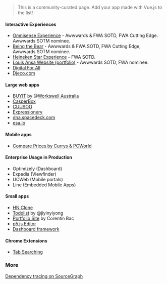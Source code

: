 > This is a community-curated page. Add your app made with Vue.js to the list!

#### Interactive Experiences

- [Omnisense Experience](http://omnisense.net) - Awwwards & FWA SOTD, FWA Cutting Edge. Awwwards SOTM nominee.
- [Being the Bear](https://danslapeaudelours.canalplus.fr/en/) - Awwwards & FWA SOTD, FWA Cutting Edge, Awwwards SOTM nominee.
- [Heineken Star Experience](http://www.starexperience.fr/) - FWA SOTD.
- [Louis Ansa Website (portfolio)](http://louisansa.com) - Awwwards SOTD, FWA nominee.
- [Digital For All](http://www.digitalforallnow.com/en/experience)
- [Djeco.com](http://www.djeco.com/en)

#### Large web apps

* [BUYIT](http://bt.workswell.com.au) by @[Workswell Australia](http://workswell.com.au)
* [CasperBox](https://www.casperbox.com)
* [CUUSOO](https://cuusoo.com)
* [Expressionery](https://www.expressionery.com)
* [dna.spacedeck.com](https://dna.spacedeck.com)
* [esa.io](https://esa.io/)

#### Mobile apps

* [Compare Prices by Currys & PCWorld](https://play.google.com/store/apps/details?id=uk.co.dixons.compareprices&hl=en)

#### Enterprise Usage in Production

- Optimizely (Dashboard)
- Expedia (Viewfinder)
- UCWeb (Mobile portals)
- Line (Embedded Mobile Apps)

#### Small apps

* [HN Clone](https://github.com/vuejs/vue-hackernews)
* [Todolist](https://github.com/jiyinyiyong/todolist) by @jiyinyiyong
* [Portfolio Site](http://corentinbac.com/) by Corentin Bac
* [p5.js Editor](https://github.com/processing/p5.js-editor)
* [Dashboard framework](https://github.com/thelinuxlich/vue-dashing-js)

#### Chrome Extensions

* [Tab Searching](https://github.com/jiyinyiyong/tab-searching)

### More

[Dependency tracing on SourceGraph](https://sourcegraph.com/github.com/yyx990803/vue/$network/dependents)